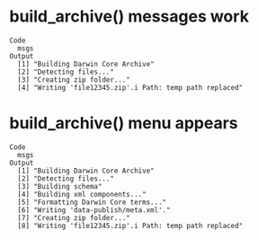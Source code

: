 # build_archive() messages work

    Code
      msgs
    Output
      [1] "Building Darwin Core Archive"                      
      [2] "Detecting files..."                                
      [3] "Creating zip folder..."                            
      [4] "Writing 'file12345.zip'.i Path: temp path replaced"

# build_archive() menu appears

    Code
      msgs
    Output
      [1] "Building Darwin Core Archive"                      
      [2] "Detecting files..."                                
      [3] "Building schema"                                   
      [4] "Building xml components..."                        
      [5] "Formatting Darwin Core terms..."                   
      [6] "Writing 'data-publish/meta.xml'."                  
      [7] "Creating zip folder..."                            
      [8] "Writing 'file12345.zip'.i Path: temp path replaced"

